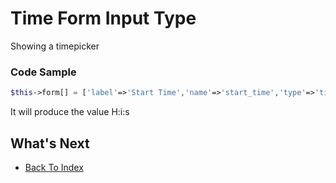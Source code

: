 # Time Form Input Type
Showing a timepicker

### Code Sample
```php
$this->form[] = ['label'=>'Start Time','name'=>'start_time','type'=>'time'];
```
It will produce the value H:i:s

## What's Next
- [Back To Index](./index.md)
